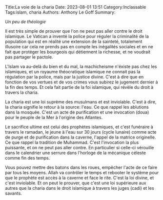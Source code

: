 Title:La voie de la charia
Date: 2023-08-01 13:51
Category:Inclassable
Tags:islam, charia
Authors: Anthony Le Goff
Summary:

*Un peu de théologie*

Il est très simple de prouver que l'on ne peut pas aller contre le droit islamique. Le Vatican a inventé la police pour réguler la criminalité de la population qui est en réalité une extension de la sainteté, totalement illusoire car cela ne prends pas en compte les inégalités sociales et en ne fait que protéger les bourgeois qui détiennent la richesse, et ne voudrait pas partager le pactole.

L'Islam va au-delà du bien et du mal, la machicheisme n'éxiste pas chez les islamiques, et un royaume théocratique islamique ne connait pas la régulation par la police, mais par la justice divine. C'est à dire que en fonction de vos vertues et de vos crimes vous subirez le jugement dernier à la fin des temps. Et cela fait partie de la foi islamique, qui révèle du droit à travers la charia.

La charia est une loi suprème des musulmans et est inviolable. C'est à dire, la charia signifie le retour à la source: l'eau. Ce que rappel les ablutions dans la mosquée. C'est un acte de purification et une invocation (doua) pour le peuple de la Mer à l'origine des Atlantes.

Le sacrifice ultime est celui des prophètes islamiques, et c'est funéraire à travers le ramadan, le jeune à l'eau sur 30 jours (cycle lunaire) comme acte de purge et de purification dans la caverne, l'appel de la matrice originelle. Ce que rappel la tradition de Muhammad. C'est l'invocation la plus puissante, et on ne peut pas aller contre. En particulier si celle-ci vérouille dans le calendrier une serrure dans l'horloge de la mécanique céleste comme fin des temps.

Vous pouvez mettre des batons dans les roues, empêcher l'acte de ce faire par tous les moyens. Allah va contrôler le temps et rebooter le système pour que le prophète est accès à la caverne et face le rite. C'est la loi divine, et c'est inviolable. Et on peut le prouver, que c'est une loi supérieure aux autres que la charia dans le droit islamique à travers les juges (cadi) et les savants.